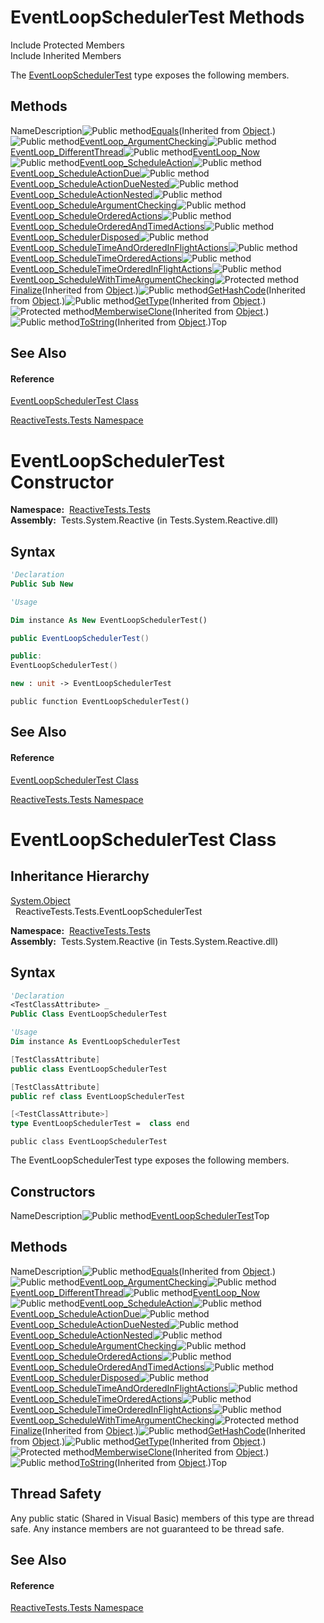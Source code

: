 # EventLoopSchedulerTest Methods

Include Protected Members  
Include Inherited Members

The [EventLoopSchedulerTest](EventLoopSchedulerTest\EventLoopSchedulerTest.md) type exposes the following members.

## Methods

NameDescription![Public method](https://reactiveui.net/assets/img/Hh303103.pubmethod(en-us,VS.103).gif "Public method")[Equals](https://msdn.microsoft.com/en-us/library/m:system.object.equals(system.object)(v=VS.103))(Inherited from [Object](https://msdn.microsoft.com/en-us/library/e5kfa45b).)![Public method](https://reactiveui.net/assets/img/Hh303103.pubmethod(en-us,VS.103).gif "Public method")[EventLoop\_ArgumentChecking](EventLoop\EventLoopSchedulerTest.EventLoop_ArgumentChecking.md)![Public method](https://reactiveui.net/assets/img/Hh303103.pubmethod(en-us,VS.103).gif "Public method")[EventLoop\_DifferentThread](EventLoop\EventLoopSchedulerTest.EventLoop_DifferentThread.md)![Public method](https://reactiveui.net/assets/img/Hh303103.pubmethod(en-us,VS.103).gif "Public method")[EventLoop\_Now](EventLoop\EventLoopSchedulerTest.EventLoop_Now.md)![Public method](https://reactiveui.net/assets/img/Hh303103.pubmethod(en-us,VS.103).gif "Public method")[EventLoop\_ScheduleAction](EventLoop\EventLoopSchedulerTest.EventLoop_ScheduleAction.md)![Public method](https://reactiveui.net/assets/img/Hh303103.pubmethod(en-us,VS.103).gif "Public method")[EventLoop\_ScheduleActionDue](EventLoop\EventLoopSchedulerTest.EventLoop_ScheduleActionDue.md)![Public method](https://reactiveui.net/assets/img/Hh303103.pubmethod(en-us,VS.103).gif "Public method")[EventLoop\_ScheduleActionDueNested](EventLoop\EventLoopSchedulerTest.EventLoop_ScheduleActionDueNested.md)![Public method](https://reactiveui.net/assets/img/Hh303103.pubmethod(en-us,VS.103).gif "Public method")[EventLoop\_ScheduleActionNested](EventLoop\EventLoopSchedulerTest.EventLoop_ScheduleActionNested.md)![Public method](https://reactiveui.net/assets/img/Hh303103.pubmethod(en-us,VS.103).gif "Public method")[EventLoop\_ScheduleArgumentChecking](EventLoop\EventLoopSchedulerTest.EventLoop_ScheduleArgumentChecking.md)![Public method](https://reactiveui.net/assets/img/Hh303103.pubmethod(en-us,VS.103).gif "Public method")[EventLoop\_ScheduleOrderedActions](EventLoop\EventLoopSchedulerTest.EventLoop_ScheduleOrderedActions.md)![Public method](https://reactiveui.net/assets/img/Hh303103.pubmethod(en-us,VS.103).gif "Public method")[EventLoop\_ScheduleOrderedAndTimedActions](EventLoop\EventLoopSchedulerTest.EventLoop_ScheduleOrderedAndTimedActions.md)![Public method](https://reactiveui.net/assets/img/Hh303103.pubmethod(en-us,VS.103).gif "Public method")[EventLoop\_SchedulerDisposed](EventLoop\EventLoopSchedulerTest.EventLoop_SchedulerDisposed.md)![Public method](https://reactiveui.net/assets/img/Hh303103.pubmethod(en-us,VS.103).gif "Public method")[EventLoop\_ScheduleTimeAndOrderedInFlightActions](EventLoop\EventLoopSchedulerTest.EventLoop_ScheduleTimeAndOrderedInFlightActions.md)![Public method](https://reactiveui.net/assets/img/Hh303103.pubmethod(en-us,VS.103).gif "Public method")[EventLoop\_ScheduleTimeOrderedActions](EventLoop\EventLoopSchedulerTest.EventLoop_ScheduleTimeOrderedActions.md)![Public method](https://reactiveui.net/assets/img/Hh303103.pubmethod(en-us,VS.103).gif "Public method")[EventLoop\_ScheduleTimeOrderedInFlightActions](EventLoop\EventLoopSchedulerTest.EventLoop_ScheduleTimeOrderedInFlightActions.md)![Public method](https://reactiveui.net/assets/img/Hh303103.pubmethod(en-us,VS.103).gif "Public method")[EventLoop\_ScheduleWithTimeArgumentChecking](EventLoop\EventLoopSchedulerTest.EventLoop_ScheduleWithTimeArgumentChecking.md)![Protected method](https://reactiveui.net/assets/img/Hh303103.protmethod(en-us,VS.103).gif "Protected method")[Finalize](https://msdn.microsoft.com/en-us/library/4k87zsw7)(Inherited from [Object](https://msdn.microsoft.com/en-us/library/e5kfa45b).)![Public method](https://reactiveui.net/assets/img/Hh303103.pubmethod(en-us,VS.103).gif "Public method")[GetHashCode](https://msdn.microsoft.com/en-us/library/zdee4b3y)(Inherited from [Object](https://msdn.microsoft.com/en-us/library/e5kfa45b).)![Public method](https://reactiveui.net/assets/img/Hh303103.pubmethod(en-us,VS.103).gif "Public method")[GetType](https://msdn.microsoft.com/en-us/library/dfwy45w9)(Inherited from [Object](https://msdn.microsoft.com/en-us/library/e5kfa45b).)![Protected method](https://reactiveui.net/assets/img/Hh303103.protmethod(en-us,VS.103).gif "Protected method")[MemberwiseClone](https://msdn.microsoft.com/en-us/library/57ctke0a)(Inherited from [Object](https://msdn.microsoft.com/en-us/library/e5kfa45b).)![Public method](https://reactiveui.net/assets/img/Hh303103.pubmethod(en-us,VS.103).gif "Public method")[ToString](https://msdn.microsoft.com/en-us/library/7bxwbwt2)(Inherited from [Object](https://msdn.microsoft.com/en-us/library/e5kfa45b).)Top

## See Also

#### Reference

[EventLoopSchedulerTest Class](EventLoopSchedulerTest\EventLoopSchedulerTest.md)

[ReactiveTests.Tests Namespace](ReactiveTests.Tests\ReactiveTests.Tests.md)





# EventLoopSchedulerTest Constructor

**Namespace:**  [ReactiveTests.Tests](ReactiveTests.Tests\ReactiveTests.Tests.md)  
**Assembly:**  Tests.System.Reactive (in Tests.System.Reactive.dll)

## Syntax

```vb
'Declaration
Public Sub New
```

```vb
'Usage

Dim instance As New EventLoopSchedulerTest()
```

```csharp
public EventLoopSchedulerTest()
```

```c++
public:
EventLoopSchedulerTest()
```

```fsharp
new : unit -> EventLoopSchedulerTest
```

```jscript
public function EventLoopSchedulerTest()
```

## See Also

#### Reference

[EventLoopSchedulerTest Class](EventLoopSchedulerTest\EventLoopSchedulerTest.md)

[ReactiveTests.Tests Namespace](ReactiveTests.Tests\ReactiveTests.Tests.md)





# EventLoopSchedulerTest Class

## Inheritance Hierarchy

[System.Object](https://msdn.microsoft.com/en-us/library/e5kfa45b)  
  ReactiveTests.Tests.EventLoopSchedulerTest

**Namespace:**  [ReactiveTests.Tests](ReactiveTests.Tests\ReactiveTests.Tests.md)  
**Assembly:**  Tests.System.Reactive (in Tests.System.Reactive.dll)

## Syntax

```vb
'Declaration
<TestClassAttribute> _
Public Class EventLoopSchedulerTest
```

```vb
'Usage
Dim instance As EventLoopSchedulerTest
```

```csharp
[TestClassAttribute]
public class EventLoopSchedulerTest
```

```c++
[TestClassAttribute]
public ref class EventLoopSchedulerTest
```

```fsharp
[<TestClassAttribute>]
type EventLoopSchedulerTest =  class end
```

```jscript
public class EventLoopSchedulerTest
```

The EventLoopSchedulerTest type exposes the following members.

## Constructors

NameDescription![Public method](https://reactiveui.net/assets/img/Hh303103.pubmethod(en-us,VS.103).gif "Public method")[EventLoopSchedulerTest](EventLoopSchedulerTest\EventLoopSchedulerTest.md)Top

## Methods

NameDescription![Public method](https://reactiveui.net/assets/img/Hh303103.pubmethod(en-us,VS.103).gif "Public method")[Equals](https://msdn.microsoft.com/en-us/library/m:system.object.equals(system.object)(v=VS.103))(Inherited from [Object](https://msdn.microsoft.com/en-us/library/e5kfa45b).)![Public method](https://reactiveui.net/assets/img/Hh303103.pubmethod(en-us,VS.103).gif "Public method")[EventLoop\_ArgumentChecking](EventLoop\EventLoopSchedulerTest.EventLoop_ArgumentChecking.md)![Public method](https://reactiveui.net/assets/img/Hh303103.pubmethod(en-us,VS.103).gif "Public method")[EventLoop\_DifferentThread](EventLoop\EventLoopSchedulerTest.EventLoop_DifferentThread.md)![Public method](https://reactiveui.net/assets/img/Hh303103.pubmethod(en-us,VS.103).gif "Public method")[EventLoop\_Now](EventLoop\EventLoopSchedulerTest.EventLoop_Now.md)![Public method](https://reactiveui.net/assets/img/Hh303103.pubmethod(en-us,VS.103).gif "Public method")[EventLoop\_ScheduleAction](EventLoop\EventLoopSchedulerTest.EventLoop_ScheduleAction.md)![Public method](https://reactiveui.net/assets/img/Hh303103.pubmethod(en-us,VS.103).gif "Public method")[EventLoop\_ScheduleActionDue](EventLoop\EventLoopSchedulerTest.EventLoop_ScheduleActionDue.md)![Public method](https://reactiveui.net/assets/img/Hh303103.pubmethod(en-us,VS.103).gif "Public method")[EventLoop\_ScheduleActionDueNested](EventLoop\EventLoopSchedulerTest.EventLoop_ScheduleActionDueNested.md)![Public method](https://reactiveui.net/assets/img/Hh303103.pubmethod(en-us,VS.103).gif "Public method")[EventLoop\_ScheduleActionNested](EventLoop\EventLoopSchedulerTest.EventLoop_ScheduleActionNested.md)![Public method](https://reactiveui.net/assets/img/Hh303103.pubmethod(en-us,VS.103).gif "Public method")[EventLoop\_ScheduleArgumentChecking](EventLoop\EventLoopSchedulerTest.EventLoop_ScheduleArgumentChecking.md)![Public method](https://reactiveui.net/assets/img/Hh303103.pubmethod(en-us,VS.103).gif "Public method")[EventLoop\_ScheduleOrderedActions](EventLoop\EventLoopSchedulerTest.EventLoop_ScheduleOrderedActions.md)![Public method](https://reactiveui.net/assets/img/Hh303103.pubmethod(en-us,VS.103).gif "Public method")[EventLoop\_ScheduleOrderedAndTimedActions](EventLoop\EventLoopSchedulerTest.EventLoop_ScheduleOrderedAndTimedActions.md)![Public method](https://reactiveui.net/assets/img/Hh303103.pubmethod(en-us,VS.103).gif "Public method")[EventLoop\_SchedulerDisposed](EventLoop\EventLoopSchedulerTest.EventLoop_SchedulerDisposed.md)![Public method](https://reactiveui.net/assets/img/Hh303103.pubmethod(en-us,VS.103).gif "Public method")[EventLoop\_ScheduleTimeAndOrderedInFlightActions](EventLoop\EventLoopSchedulerTest.EventLoop_ScheduleTimeAndOrderedInFlightActions.md)![Public method](https://reactiveui.net/assets/img/Hh303103.pubmethod(en-us,VS.103).gif "Public method")[EventLoop\_ScheduleTimeOrderedActions](EventLoop\EventLoopSchedulerTest.EventLoop_ScheduleTimeOrderedActions.md)![Public method](https://reactiveui.net/assets/img/Hh303103.pubmethod(en-us,VS.103).gif "Public method")[EventLoop\_ScheduleTimeOrderedInFlightActions](EventLoop\EventLoopSchedulerTest.EventLoop_ScheduleTimeOrderedInFlightActions.md)![Public method](https://reactiveui.net/assets/img/Hh303103.pubmethod(en-us,VS.103).gif "Public method")[EventLoop\_ScheduleWithTimeArgumentChecking](EventLoop\EventLoopSchedulerTest.EventLoop_ScheduleWithTimeArgumentChecking.md)![Protected method](https://reactiveui.net/assets/img/Hh303103.protmethod(en-us,VS.103).gif "Protected method")[Finalize](https://msdn.microsoft.com/en-us/library/4k87zsw7)(Inherited from [Object](https://msdn.microsoft.com/en-us/library/e5kfa45b).)![Public method](https://reactiveui.net/assets/img/Hh303103.pubmethod(en-us,VS.103).gif "Public method")[GetHashCode](https://msdn.microsoft.com/en-us/library/zdee4b3y)(Inherited from [Object](https://msdn.microsoft.com/en-us/library/e5kfa45b).)![Public method](https://reactiveui.net/assets/img/Hh303103.pubmethod(en-us,VS.103).gif "Public method")[GetType](https://msdn.microsoft.com/en-us/library/dfwy45w9)(Inherited from [Object](https://msdn.microsoft.com/en-us/library/e5kfa45b).)![Protected method](https://reactiveui.net/assets/img/Hh303103.protmethod(en-us,VS.103).gif "Protected method")[MemberwiseClone](https://msdn.microsoft.com/en-us/library/57ctke0a)(Inherited from [Object](https://msdn.microsoft.com/en-us/library/e5kfa45b).)![Public method](https://reactiveui.net/assets/img/Hh303103.pubmethod(en-us,VS.103).gif "Public method")[ToString](https://msdn.microsoft.com/en-us/library/7bxwbwt2)(Inherited from [Object](https://msdn.microsoft.com/en-us/library/e5kfa45b).)Top

## Thread Safety

Any public static (Shared in Visual Basic) members of this type are thread safe. Any instance members are not guaranteed to be thread safe.

## See Also

#### Reference

[ReactiveTests.Tests Namespace](ReactiveTests.Tests\ReactiveTests.Tests.md)









